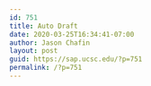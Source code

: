 ```yaml
---
id: 751
title: Auto Draft
date: 2020-03-25T16:34:41-07:00
author: Jason Chafin
layout: post
guid: https://sap.ucsc.edu/?p=751
permalink: /?p=751
---
```

